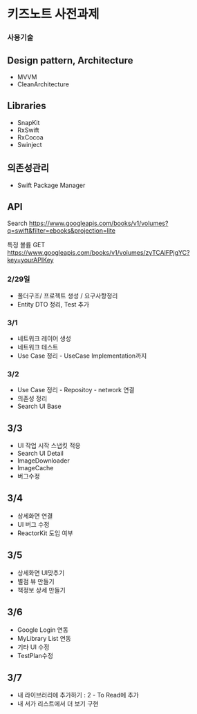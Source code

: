 # 키즈노트 사전과제

### 사용기술
## Design pattern, Architecture
- MVVM
- CleanArchitecture

## Libraries
- SnapKit
- RxSwift
- RxCocoa
- Swinject

## 의존성관리
- Swift Package Manager




## API
Search
https://www.googleapis.com/books/v1/volumes?q=swift&filter=ebooks&projection=lite

특정 볼륨
GET https://www.googleapis.com/books/v1/volumes/zyTCAlFPjgYC?key=yourAPIKey


### 2/29일
- 폴더구조/ 프로젝트 생성 / 요구사항정리
- Entity DTO 정리, Test 추가

### 3/1 
- 네트워크 레이어 생성
- 네트워크 테스트
- Use Case 정리 - UseCase Implementation까지

### 3/2
- Use Case 정리 - Repositoy - network 연결
- 의존성 정리
- Search UI Base 

## 3/3
- UI 작업 시작 스냅킷 적응
- Search UI Detail
- ImageDownloader
- ImageCache
- 버그수정

 ## 3/4 
 - 상세화면 연결
 - UI 버그 수정
- ReactorKit 도입 여부

## 3/5 
- 상세화면 UI맞추기
- 별점 뷰 만들기
- 책정보 상세 만들기

## 3/6 
- Google Login 연동
- MyLibrary List 연동
- 기타 UI 수정
- TestPlan수정

## 3/7
- 내 라이브러리에 추가하기 : 2 - To Read에 추가
- 내 서가 리스트에서 더 보기 구현


###
